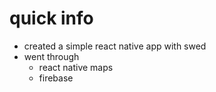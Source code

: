 # quick info
- created a simple react native app with swed
- went through
  - react native maps
  - firebase
